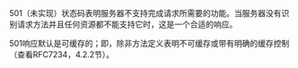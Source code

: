 501（未实现）状态码表明服务器不支持完成请求所需要的功能。当服务器没有识别请求方法并且任何资源都不能支持它时，这是一个合适的响应。

501响应默认是可缓存的；即，除非方法定义表明不可缓存或带有明确的缓存控制（查看RFC7234，4.2.2节）。